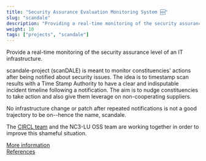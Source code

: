 ```yaml
---
title: "Security Assurance Evaluation Monitoring System 🆕"
slug: "scandale"
description: "Providing a real-time monitoring of the security assurance level of an IT infrastructure."
weight: 10
tags: ["projects", "scandale"]
---
```


Provide a real-time monitoring of the security assurance level of an IT infrastructure.

scandale-project (scanDALE) is meant to monitor constituencies' actions after
being notified about security issues.
The idea is to timestamp scan results with a Time Stamp Authority to have a
clear and indisputable incident timeline following a notification.
The aim is to nudge constituencies to take action and also give them leverage
on non-cooperating suppliers.

No infrastructure change or patch after repeated notifications is not a good
trajectory to be on--hence the name, scandale.

The [CIRCL team](https://www.circl.lu) and the NC3-LU OSS team are working
together in order to improve this shameful situation.

[More information](https://github.com/scandale-project)  
[References](https://pumpkin-project.readthedocs.io/en/latest/references.html)  
